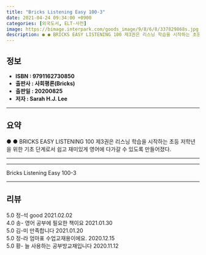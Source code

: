 ```yaml
---
title: "Bricks Listening Easy 100-3"
date: 2021-04-24 09:34:00 +0900
categories: [외국도서, ELT-사전]
image: https://bimage.interpark.com/goods_image/9/8/6/8/337829868s.jpg
description: ● ● BRICKS EASY LISTENING 100 제3권은 리스닝 학습을 시작하는 초등 저학년을 위한 기초 단계로서 쉽고 재미있게 영어에 다가갈 수 있도록 만들어졌다.
---
```


## **정보**

- **ISBN : 9791162730850**
- **출판사 : 사회평론(Bricks)**
- **출판일 : 20200825**
- **저자 : Sarah H.J. Lee**

------



## **요약**

●  ●  BRICKS EASY LISTENING 100 제3권은 리스닝 학습을 시작하는 초등 저학년을 위한 기초 단계로서 쉽고 재미있게 영어에 다가갈 수 있도록 만들어졌다.

------



------


Bricks Listening Easy 100-3 

------


## **리뷰** 

5.0 정-석 good 2021.02.02 <br/>4.0 송- 영어 공부에 필요한 책이요 2021.01.30 <br/>5.0 김-미 만족합니다  2021.01.20 <br/>5.0 정-라 엄마표 수업교재용이에요. 2020.12.15 <br/>5.0 황- 늘 사용하는 공부방교재입니다 2020.11.12 <br/>